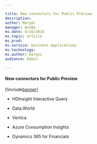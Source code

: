 ```yaml
---

title: New connectors for Public Preview
description: 
author: MargoC
manager: AnnBe
ms.date: 4/16/2018
ms.topic: article
ms.prod: 
ms.service: business-applications
ms.technology: 
ms.author: margoc
audience: Admin

---
```

#### New connectors for Public Preview

[!include[banner](../../includes/banner.md)]




-   HDInsight Interactive Query

-   Data.World

-   Vertica

-   Azure Consumption Insights

-   Dynamics 365 for Financials
